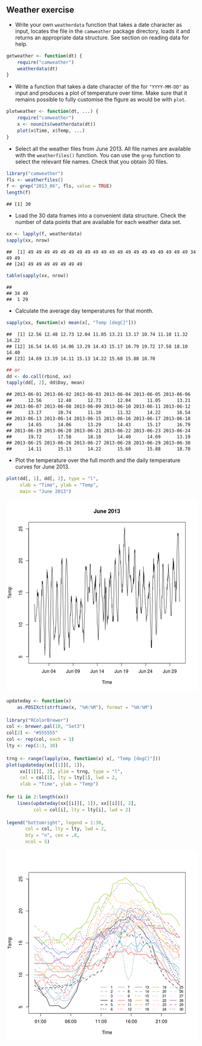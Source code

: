 ## Weather exercise

- Write your own `weatherdata` function that takes a date character as
  input, locates the file in the `camweather` package directory, loads
  it and returns an appropriate data structure. See section on reading
  data for help.


```r
getweather <- function(dt) {
    require("camweather")
    weatherdata(dt)
}
```


- Write a function that takes a date character of the for
  `"YYYY-MM-DD"` as input and produces a plot of temperature over
  time. Make sure that it remains possible to fully customise the
  figure as would be with `plot`.


```r
plotweather <- function(dt, ...) {
    require("camweather")
    x <- nounits(weatherdata(dt))
    plot(x$Time, x$Temp, ...)
}
```


- Select all the weather files from June 2013. All file names are
  available with the `weatherfiles()` function. You can use the `grep`
  function to select the relevant file names. Check that you obtain 30
  files.


```r
library("camweather")
fls <- weatherfiles()
f <- grep("2013_06", fls, value = TRUE)
length(f)
```

```
## [1] 30
```


- Load the 30 data frames into a convenient data structure. Check the
  number of data points that are available for each weather data set.


```r
xx <- lapply(f, weatherdata)
sapply(xx, nrow)
```

```
##  [1] 49 49 49 49 49 49 49 49 49 49 49 49 49 49 49 49 49 49 49 49 34 49 49
## [24] 49 49 49 49 49 49 49
```

```r
table(sapply(xx, nrow))
```

```
## 
## 34 49 
##  1 29
```


- Calculate the average day temperatures for that month.


```r
sapply(xx, function(x) mean(x[, "Temp [degC]"]))
```

```
##  [1] 12.56 12.48 12.73 12.04 11.05 13.21 13.17 10.74 11.10 11.32 14.22
## [12] 16.54 14.65 14.06 13.29 14.43 15.17 16.79 19.72 17.58 18.10 14.40
## [23] 14.69 13.19 14.11 15.13 14.22 15.60 15.88 18.70
```

```r
## or
dd <- do.call(rbind, xx)
tapply(dd[, 2], dd$Day, mean)
```

```
## 2013-06-01 2013-06-02 2013-06-03 2013-06-04 2013-06-05 2013-06-06 
##      12.56      12.48      12.73      12.04      11.05      13.21 
## 2013-06-07 2013-06-08 2013-06-09 2013-06-10 2013-06-11 2013-06-12 
##      13.17      10.74      11.10      11.32      14.22      16.54 
## 2013-06-13 2013-06-14 2013-06-15 2013-06-16 2013-06-17 2013-06-18 
##      14.65      14.06      13.29      14.43      15.17      16.79 
## 2013-06-19 2013-06-20 2013-06-21 2013-06-22 2013-06-23 2013-06-24 
##      19.72      17.58      18.10      14.40      14.69      13.19 
## 2013-06-25 2013-06-26 2013-06-27 2013-06-28 2013-06-29 2013-06-30 
##      14.11      15.13      14.22      15.60      15.88      18.70
```


- Plot the temperature over the full month and the daily
  temperature curves for June 2013.


```r
plot(dd[, 1], dd[, 2], type = "l",
     xlab = "Time", ylab = "Temp",
     main = "June 2013")
```

![plot of chunk ex-weather-big.Rmd-6](figure/ex-weather-big_Rmd-6.png) 



```r
updateday <- function(x)
    as.POSIXct(strftime(x, "%H:%M"), format = "%H:%M")

library("RColorBrewer")
col <- brewer.pal(10, "Set3")
col[2] <- "#555555"
col <- rep(col, each = 3)
lty <- rep(1:3, 30)

trng <- range(lapply(xx, function(x) x[, "Temp [degC]"]))
plot(updateday(xx[[1]][, 1]),
     xx[[1]][, 2], ylim = trng, type = "l",
     col = col[1], lty = lty[1], lwd = 2,
     xlab = "Time", ylab = "Temp")

for (i in 2:length(xx))
    lines(updateday(xx[[i]][, 1]), xx[[i]][, 2],
          col = col[i], lty = lty[i], lwd = 2)

legend("bottomright", legend = 1:30,
       col = col, lty = lty, lwd = 2,
       bty = "n", cex = .8,
       ncol = 5)
```

![plot of chunk ex-weather-big.Rmd-7](figure/ex-weather-big_Rmd-7.png) 

